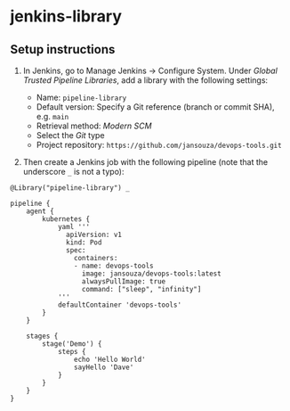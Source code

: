 # jenkins-library


Setup instructions
-------------

1. In Jenkins, go to Manage Jenkins &rarr; Configure System. Under _Global Trusted Pipeline Libraries_, add a library with the following settings:

    - Name: `pipeline-library`
    - Default version: Specify a Git reference (branch or commit SHA), e.g. `main`
    - Retrieval method: _Modern SCM_
    - Select the _Git_ type
    - Project repository: `https://github.com/jansouza/devops-tools.git`

2. Then create a Jenkins job with the following pipeline (note that the underscore `_` is not a typo):

```
@Library("pipeline-library") _

pipeline {
    agent {
        kubernetes {
            yaml '''
              apiVersion: v1
              kind: Pod
              spec:
                containers:
                - name: devops-tools
                  image: jansouza/devops-tools:latest
                  alwaysPullImage: true
                  command: ["sleep", "infinity"]
            '''
            defaultContainer 'devops-tools'
        }
    }

    stages {
        stage('Demo') {
            steps {
                echo 'Hello World'
                sayHello 'Dave'
            }
        }
    }
}
```